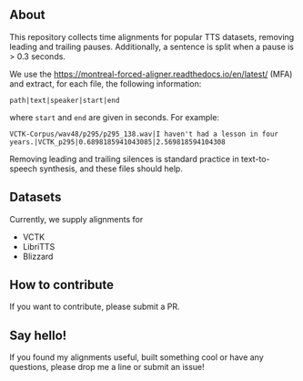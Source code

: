 ## About
This repository collects time alignments for popular TTS datasets, removing leading and trailing pauses.
Additionally, a sentence is split when a pause is > 0.3 seconds.

We use the https://montreal-forced-aligner.readthedocs.io/en/latest/ (MFA) and extract, for each file, the following information:

`path|text|speaker|start|end`

where `start` and `end` are given in seconds. For example:

`VCTK-Corpus/wav48/p295/p295_138.wav|I haven't had a lesson in four years.|VCTK_p295|0.6898185941043085|2.569818594104308`

Removing leading and trailing silences is standard practice in text-to-speech synthesis, and these files should help.

## Datasets
Currently, we supply alignments for
- VCTK
- LibriTTS
- Blizzard

## How to contribute
If you want to contribute, please submit a PR.

## Say hello!
If you found my alignments useful, built something cool or have any questions, 
please drop me a line or submit an issue!
